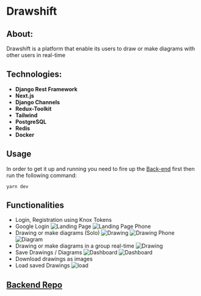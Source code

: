 # Drawshift

## About:

Drawshift is a platform that enable its users to draw or make diagrams with other users in real-time

## Technologies:

- **Django Rest Framework**
- **Next.js**
- **Django Channels**
- **Redux-Toolkit**
- **Tailwind**
- **PostgreSQL**
- **Redis**
- **Docker**

## Usage

In order to get it up and running you need to fire up the [Back-end](https://github.com/BachaZachry/Drawshift) first then run the following command:

```
yarn dev
```

## Functionalities

- Login, Registration using Knox Tokens
- Google Login
  ![Landing Page](images/landingpage.png)
  ![Landing Page Phone](images/landingpagephone.png)
- Drawing or make diagrams (Solo)
  ![Drawing ](images/drawsolo.png)
  ![Drawing Phone](images/drawphone.png)
  ![Diagram ](images/diagramsolo.png)
- Drawing or make diagrams in a group real-time
  ![Drawing](images/drawrealtime.gif)
- Save Drawings / Diagrams
  ![Dashboard](images/dashboard.png)
  ![Dashboard](images/dashboardphone.png)
- Download drawings as images
- Load saved Drawings
  ![load](images/loaddrawing.gif)

## [Backend Repo](https://github.com/BachaZachry/Drawshift)
